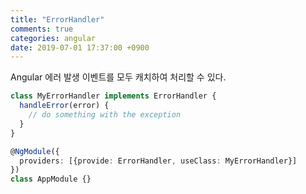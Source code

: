 ```yaml
---
title: "ErrorHandler"
comments: true
categories: angular
date: 2019-07-01 17:37:00 +0900
---
```




Angular 에러 발생 이벤트를 모두 캐치하여 처리할 수 있다.

```ts
class MyErrorHandler implements ErrorHandler {
  handleError(error) {
    // do something with the exception
  }
}

@NgModule({
  providers: [{provide: ErrorHandler, useClass: MyErrorHandler}]
})
class AppModule {}
```